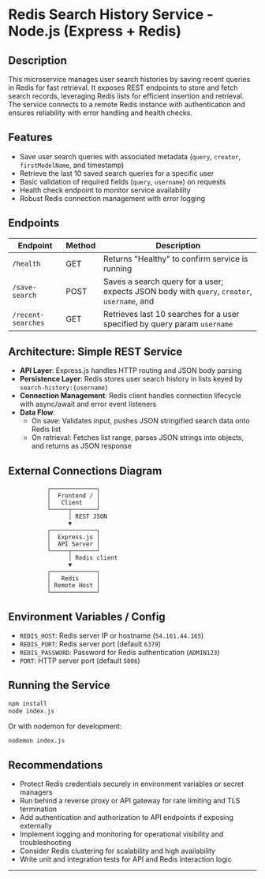  # Redis Search History Service - Node.js (Express + Redis)
 
 ## Description
 This microservice manages user search histories by saving recent queries in Redis for fast retrieval. It exposes REST endpoints to store and fetch search records, leveraging Redis lists for efficient insertion and retrieval. The service connects to a remote Redis instance with authentication and ensures reliability with error handling and health checks.
 
 ## Features
 - Save user search queries with associated metadata (`query`, `creator`, `firstModelName`, and timestamp)
 - Retrieve the last 10 saved search queries for a specific user
 - Basic validation of required fields (`query`, `username`) on requests
 - Health check endpoint to monitor service availability
- Robust Redis connection management with error logging
 
 ## Endpoints
 
 | Endpoint          | Method | Description                                             |
 |-------------------|--------|---------------------------------------------------------|
 | `/health`         | GET    | Returns "Healthy" to confirm service is running         |
 | `/save-search`    | POST   | Saves a search query for a user; expects JSON body with `query`, `creator`, `username`, and |`firstModelName` |
 | `/recent-searches`| GET    | Retrieves last 10 searches for a user specified by query param `username` |
 
 ## Architecture: Simple REST Service
 
 - **API Layer**: Express.js handles HTTP routing and JSON body parsing
 - **Persistence Layer**: Redis stores user search history in lists keyed by `search-history:{username}`
 - **Connection Management**: Redis client handles connection lifecycle with async/await and error event listeners
 - **Data Flow**:
   - On save: Validates input, pushes JSON stringified search data onto Redis list
   - On retrieval: Fetches list range, parses JSON strings into objects, and returns as JSON response
 
 ## External Connections Diagram
 
 ```plaintext
            ┌─────────────┐
            │  Frontend / │
            │   Client    │
            └─────┬───────┘
                  │ REST JSON
                  ▼
            ┌─────────────┐
            │  Express.js │
            │  API Server │
            └─────┬───────┘
                  │ Redis client
                  ▼
            ┌─────────────┐
            │   Redis     │
            │ Remote Host │
            └─────────────┘
 ```
 
 ## Environment Variables / Config
 
 - `REDIS_HOST`: Redis server IP or hostname (`54.161.44.165`)
 - `REDIS_PORT`: Redis server port (default `6379`)
 - `REDIS_PASSWORD`: Password for Redis authentication (`ADMIN123`)
 - `PORT`: HTTP server port (default `5006`)
 
 ## Running the Service
 
 ```bash
 npm install
 node index.js
 ``` 
 Or with nodemon for development:
 
 ```bash
 nodemon index.js
 ``` 
 
 ## Recommendations
 - Protect Redis credentials securely in environment variables or secret managers
 - Run behind a reverse proxy or API gateway for rate limiting and TLS termination
 - Add authentication and authorization to API endpoints if exposing externally
 - Implement logging and monitoring for operational visibility and troubleshooting
 - Consider Redis clustering for scalability and high availability
 - Write unit and integration tests for API and Redis interaction logic
 
 ---